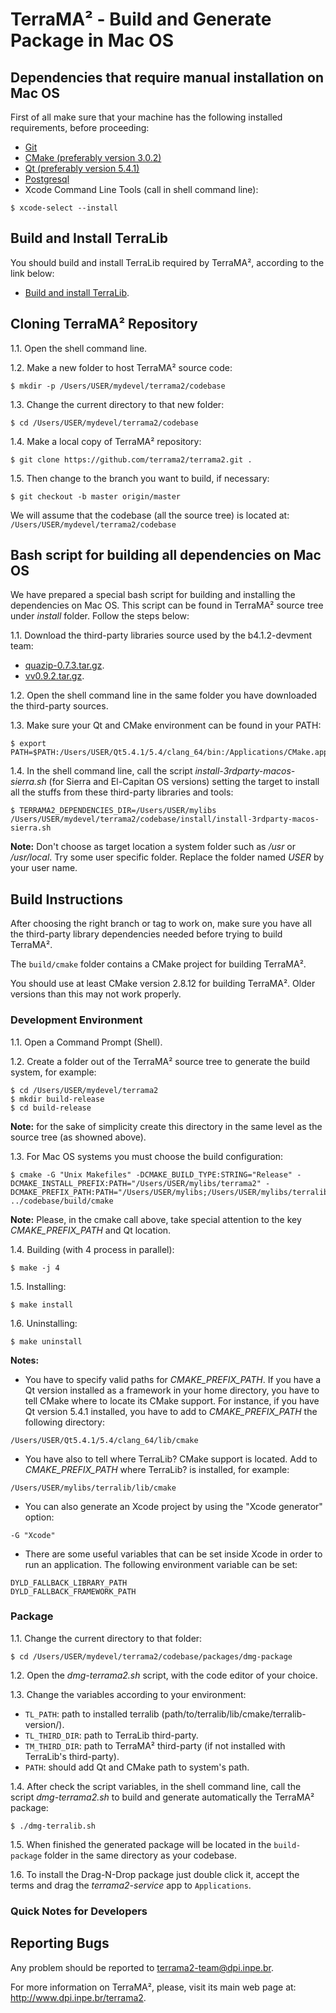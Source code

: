 # TerraMA² - Build and Generate Package in Mac OS

## Dependencies that require manual installation on Mac OS

First of all make sure that your machine has the following installed requirements, before proceeding:
* [Git](https://git-scm.com/downloads)
* [CMake (preferably version 3.0.2)](https://cmake.org/download/)
* [Qt (preferably version 5.4.1)](https://download.qt.io/archive/qt/)
* [Postgresql](https://postgresapp.com)
* Xcode Command Line Tools (call in shell command line):
```
$ xcode-select --install
```


## Build and Install TerraLib

You should build and install TerraLib required by TerraMA², according to the link below:
 - [Build and install TerraLib](http://www.dpi.inpe.br/terralib5/wiki/doku.php?id=wiki:documentation:devguide#downloading_the_source_code_and_building_instructions).

## Cloning TerraMA² Repository

1.1. Open the shell command line.

1.2. Make a new folder to host TerraMA² source code:
```
$ mkdir -p /Users/USER/mydevel/terrama2/codebase
```

1.3. Change the current directory to that new folder:
```
$ cd /Users/USER/mydevel/terrama2/codebase
```

1.4. Make a local copy of TerraMA² repository:
```
$ git clone https://github.com/terrama2/terrama2.git .
```

1.5. Then change to the branch you want to build, if necessary:
```
$ git checkout -b master origin/master
```

We will assume that the codebase (all the source tree) is located at: `/Users/USER/mydevel/terrama2/codebase`

## Bash script for building all dependencies on Mac OS

We have prepared a special bash script for building and installing the dependencies on Mac OS. This script can be found in TerraMA² source tree under *install* folder. Follow the steps below:

1.1. Download the third-party libraries source used by the b4.1.2-devment team:
  - [quazip-0.7.3.tar.gz](https://sourceforge.net/projects/quazip/files/latest/download).
  - [vv0.9.2.tar.gz](https://github.com/kisli/vmime/archive/v0.9.2.tar.gz).
  
1.2. Open the shell command line in the same folder you have downloaded the third-party sources.

1.3. Make sure your Qt and CMake environment can be found in your PATH:
```
$ export PATH=$PATH:/Users/USER/Qt5.4.1/5.4/clang_64/bin:/Applications/CMake.app/Contents/bin
```

1.4. In the shell command line, call the script *install-3rdparty-macos-sierra.sh* (for Sierra and El-Capitan OS versions) setting the target to install all the stuffs from these third-party libraries and tools:
```
$ TERRAMA2_DEPENDENCIES_DIR=/Users/USER/mylibs  /Users/USER/mydevel/terrama2/codebase/install/install-3rdparty-macos-sierra.sh 
```

**Note:** Don't choose as target location a system folder such as */usr* or */usr/local*. Try some user specific folder. Replace the folder named *USER* by your user name.

## Build Instructions

After choosing the right branch or tag to work on, make sure you have all the third-party library dependencies needed before trying to build TerraMA².

The `build/cmake` folder contains a CMake project for building TerraMA².

You should use at least CMake version 2.8.12 for building TerraMA². Older versions than this may not work properly.

### Development Environment

1.1. Open a Command Prompt (Shell).

1.2. Create a folder out of the TerraMA² source tree to generate the build system, for example:
```
$ cd /Users/USER/mydevel/terrama2
$ mkdir build-release
$ cd build-release
```
**Note:** for the sake of simplicity create this directory in the same level as the source tree (as showned above).

1.3. For Mac OS systems you must choose the build configuration:
```
$ cmake -G "Unix Makefiles" -DCMAKE_BUILD_TYPE:STRING="Release" -DCMAKE_INSTALL_PREFIX:PATH="/Users/USER/mylibs/terrama2" -DCMAKE_PREFIX_PATH:PATH="/Users/USER/mylibs;/Users/USER/mylibs/terralib5/lib/cmake;/Users/USER/Qt5.4.1/5.4/clang_64/lib/cmake" ../codebase/build/cmake
```

**Note:** Please, in the cmake call above, take special attention to the key *CMAKE_PREFIX_PATH* and Qt location.

1.4. Building (with 4 process in parallel):
```
$ make -j 4
```

1.5. Installing:
```
$ make install
```
1.6. Uninstalling:
```
$ make uninstall
```

**Notes:** 

- You have to specify valid paths for *CMAKE_PREFIX_PATH*. If you have a Qt version installed as a framework in your home directory, you have to tell CMake where to locate its CMake support. For instance, if you have Qt version 5.4.1 installed, you have to add to *CMAKE_PREFIX_PATH* the following directory:
```
/Users/USER/Qt5.4.1/5.4/clang_64/lib/cmake
```
- You have also to tell where TerraLib? CMake support is located. Add to *CMAKE_PREFIX_PATH* where TerraLib? is installed, for example:
```
/Users/USER/mylibs/terralib/lib/cmake
```
- You can also generate an Xcode project by using the "Xcode generator" option:
```
-G "Xcode"
```
- There are some useful variables that can be set inside Xcode in order to run an application. The following environment variable can be set:
```
DYLD_FALLBACK_LIBRARY_PATH
DYLD_FALLBACK_FRAMEWORK_PATH
```

### Package

1.1. Change the current directory to that folder:
```
$ cd /Users/USER/mydevel/terrama2/codebase/packages/dmg-package
```

1.2. Open the *dmg-terrama2.sh* script, with the code editor of your choice.

1.3. Change the variables according to your environment:
* `TL_PATH`: path to installed terralib (path/to/terralib/lib/cmake/terralib-version/).
* `TL_THIRD_DIR`: path to TerraLib third-party.
* `TM_THIRD_DIR`: path to TerraMA² third-party (if not installed with TerraLib's third-party).
* `PATH`: should add Qt and CMake path to system's path.

1.4. After check the script variables, in the shell command line, call the script *dmg-terrama2.sh* to build and generate automatically the TerraMA² package:
```
$ ./dmg-terralib.sh
```

1.5. When finished the generated package will be located in the `build-package` folder in the same directory as your codebase.

1.6. To install the Drag-N-Drop package just double click it, accept the terms and drag the *terrama2-service* app to `Applications`.

### Quick Notes for Developers



## Reporting Bugs

Any problem should be reported to terrama2-team@dpi.inpe.br.

For more information on TerraMA², please, visit its main web page at: http://www.dpi.inpe.br/terrama2.
